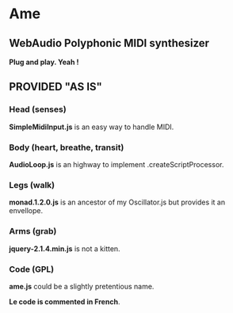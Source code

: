 # Ame
## WebAudio Polyphonic MIDI synthesizer

**Plug and play. Yeah !**

## PROVIDED "AS IS"

### Head (senses)

**SimpleMidiInput.js** is an easy way to handle MIDI. 

### Body (heart, breathe, transit)

**AudioLoop.js** is an highway to implement .createScriptProcessor.
 
### Legs (walk)

**monad.1.2.0.js** is an ancestor of my Oscillator.js but provides it an envellope.

### Arms (grab)

**jquery-2.1.4.min.js** is not a kitten. 

### Code (GPL)

**ame.js** could be a slightly pretentious name. 

**Le code is commented in French**.







